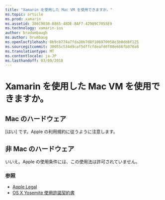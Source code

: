 ```yaml
---
title: "Xamarin を使用した Mac VM を使用できますか。"
ms.topic: article
ms.prod: xamarin
ms.assetid: 386C9030-8865-48DE-8AF7-42909C7055E9
ms.technology: xamarin-ios
author: bradumbaugh
ms.author: brumbaug
ms.openlocfilehash: 8b9c8774a7fda28b7d8f106970958e3b0dd8f125
ms.sourcegitcommit: 30055c534d9caf5dffcfdeafd6f08e666fb870a8
ms.translationtype: MT
ms.contentlocale: ja-JP
ms.lasthandoff: 03/09/2018
---
```

# <a name="can-i-use-a-mac-vm-with-xamarin"></a>Xamarin を使用した Mac VM を使用できますか。 

## <a name="mac-hardware"></a>Mac のハードウェア
[はい] です。Apple の利用規約に従うように注意します。

## <a name="non-mac-hardware"></a>非 Mac のハードウェア
いいえ。Apple の使用条件には、この使用法は許可されていません。

### <a name="see-also"></a>参照
- [Apple Legal](https://www.apple.com/legal/)
- [OS X Yosemite 使用許諾契約書](http://images.apple.com/legal/sla/docs/OSX10103.pdf)
